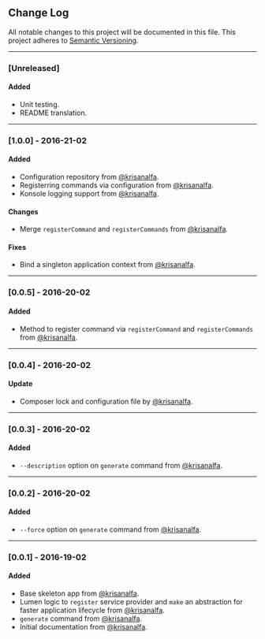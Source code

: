## Change Log
All notable changes to this project will be documented in this file. This project adheres to [Semantic Versioning](http://semver.org/).

---

### [Unreleased]
#### Added
- Unit testing.
- README translation.

---

### [1.0.0] - 2016-21-02
#### Added
- Configuration repository from [@krisanalfa](https://github.com/krisanalfa).
- Registerring commands via configuration from [@krisanalfa](https://github.com/krisanalfa).
- Konsole logging support from [@krisanalfa](https://github.com/krisanalfa).

#### Changes
- Merge `registerCommand` and `registerCommands` from [@krisanalfa](https://github.com/krisanalfa).

#### Fixes
- Bind a singleton application context from [@krisanalfa](https://github.com/krisanalfa).

---

### [0.0.5] - 2016-20-02
#### Added
- Method to register command via `registerCommand` and `registerCommands` from [@krisanalfa](https://github.com/krisanalfa).

---

### [0.0.4] - 2016-20-02
#### Update
- Composer lock and configuration file by [@krisanalfa](https://github.com/krisanalfa).

---

### [0.0.3] - 2016-20-02
#### Added
- `--description` option on `generate` command from [@krisanalfa](https://github.com/krisanalfa).

---

### [0.0.2] - 2016-20-02
#### Added
- `--force` option on `generate` command from [@krisanalfa](https://github.com/krisanalfa).

---

### [0.0.1] - 2016-19-02
#### Added
- Base skeleton app from [@krisanalfa](https://github.com/krisanalfa).
- Lumen logic to `register` service provider and `make` an abstraction for faster application lifecycle from [@krisanalfa](https://github.com/krisanalfa).
- `generate` command from [@krisanalfa](https://github.com/krisanalfa).
- Initial documentation from [@krisanalfa](https://github.com/krisanalfa).
